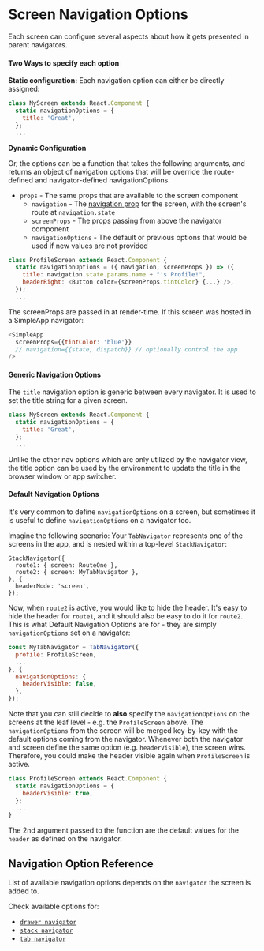 
# Screen Navigation Options

Each screen can configure several aspects about how it gets presented in parent navigators.

#### Two Ways to specify each option

**Static configuration:** Each navigation option can either be directly assigned:

```js
class MyScreen extends React.Component {
  static navigationOptions = {
    title: 'Great',
  };
  ...
```

**Dynamic Configuration**

Or, the options can be a function that takes the following arguments, and returns an object of navigation options that will be override the route-defined and navigator-defined navigationOptions.

- `props` - The same props that are available to the screen component
  - `navigation` - The [navigation prop](/docs/navigators/navigation-prop) for the screen, with the screen's route at `navigation.state`
  - `screenProps` - The props passing from above the navigator component
  - `navigationOptions` - The default or previous options that would be used if new values are not provided

```js
class ProfileScreen extends React.Component {
  static navigationOptions = ({ navigation, screenProps }) => ({
    title: navigation.state.params.name + "'s Profile!",
    headerRight: <Button color={screenProps.tintColor} {...} />,
  });
  ...
```

The screenProps are passed in at render-time. If this screen was hosted in a SimpleApp navigator:

```js
<SimpleApp
  screenProps={{tintColor: 'blue'}}
  // navigation={{state, dispatch}} // optionally control the app
/>
```

#### Generic Navigation Options

The `title` navigation option is generic between every navigator. It is used to set the title string for a given screen.

```js
class MyScreen extends React.Component {
  static navigationOptions = {
    title: 'Great',
  };
  ...
```

Unlike the other nav options which are only utilized by the navigator view, the title option can be used by the environment to update the title in the browser window or app switcher.

#### Default Navigation Options

It's very common to define `navigationOptions` on a screen, but sometimes it is useful to define `navigationOptions` on a navigator too.

Imagine the following scenario:
Your `TabNavigator` represents one of the screens in the app, and is nested within a top-level `StackNavigator`:

```
StackNavigator({
  route1: { screen: RouteOne },
  route2: { screen: MyTabNavigator },
}, {
  headerMode: 'screen',
});
```

Now, when `route2` is active, you would like to hide the header. It's easy to hide the header for `route1`, and it should also be easy to do it for `route2`. This is what Default Navigation Options are for - they are simply `navigationOptions` set on a navigator:

```js
const MyTabNavigator = TabNavigator({
  profile: ProfileScreen,
  ...
}, {
  navigationOptions: {
    headerVisible: false,
  },
});
```

Note that you can still decide to **also** specify the `navigationOptions` on the screens at the leaf level - e.g.  the `ProfileScreen` above. The `navigationOptions` from the screen will be merged key-by-key with the default options coming from the navigator. Whenever both the navigator and screen define the same option (e.g. `headerVisible`), the screen wins. Therefore, you could make the header visible again when `ProfileScreen` is active.

```js
class ProfileScreen extends React.Component {
  static navigationOptions = {
    headerVisible: true,
  };
  ...
}
```

The 2nd argument passed to the function are the default values for the `header` as defined on the navigator.


## Navigation Option Reference

List of available navigation options depends on the `navigator` the screen is added to.

Check available options for:
- [`drawer navigator`](/docs/navigators/drawer#Screen-Navigation-Options)
- [`stack navigator`](/docs/navigators/stack#Screen-Navigation-Options)
- [`tab navigator`](/docs/navigators/tab#Screen-Navigation-Options)
